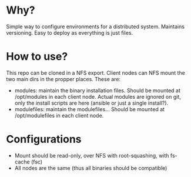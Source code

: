 # Why?
Simple way to configure environments for a distributed system. Maintains versioning. Easy to deploy as everything is just files.

# How to use?
This repo can be cloned in a NFS export. Client nodes can NFS mount the two main dirs in the propper places. These are:
 - modules: maintain the binary installation files. Should be mounted at /opt/modules in each client node. Actual modules are ignored on git, only the install scripts are here (ansible or just a single install?).
 - modulefiles: maintain the modulefiles... Should be mounted at /opt/modulefiles in each client node.

# Configurations
 - Mount should be read-only, over NFS with root-squashing, with fs-cache (fsc)
 - All nodes are the same (thus all binaries should be compatible)
